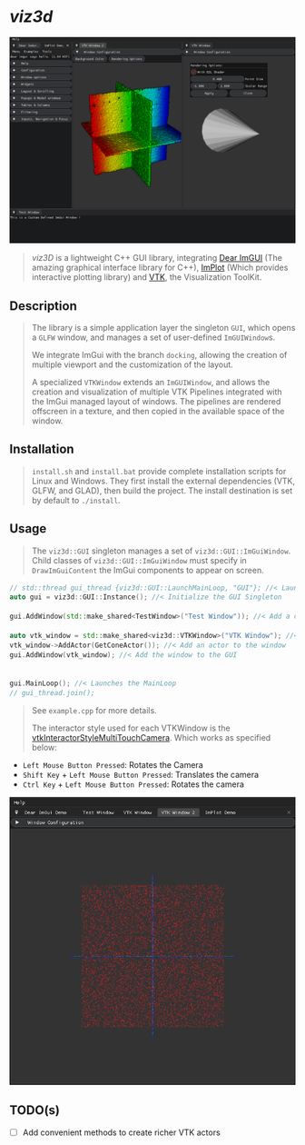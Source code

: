 # *viz3d*

![Presentation](doc/example.png)

> *viz3D* is a lightweight C++ GUI library, integrating [Dear ImGUI](https://github.com/ocornut/imgui) (The amazing graphical interface library for C++), [ImPlot](https://github.com/epezent/implot) (Which provides interactive plotting library)
> and [VTK](https://gitlab.kitware.com/vtk/vtk), the Visualization ToolKit.
>

## Description

> The library is a simple application layer the singleton `GUI`, which opens a `GLFW` window,
> and manages a set of user-defined `ImGUIWindow`s.
>
> We integrate ImGui with the branch `docking`, allowing the creation of multiple viewport and the customization of the layout.
>
> A specialized `VTKWindow` extends an `ImGUIWindow`, and allows the creation and visualization of multiple VTK Pipelines integrated with the ImGui managed layout of windows.
> The pipelines are rendered offscreen in a texture, and then copied in the available space of the window.

## Installation

> `install.sh` and `install.bat` provide complete installation scripts for Linux and Windows.
> They first install the external dependencies (VTK, GLFW, and GLAD), then build the project.
> The install destination is set by default to `./install`.
>

## Usage

> The `viz3d::GUI` singleton manages a set of `viz3d::GUI::ImGuiWindow`. 
> Child classes of `viz3d::GUI::ImGuiWindow` must specify in `DrawImGuiContent` the ImGui components
> to appear on screen.

```c++
// std::thread gui_thread {viz3d::GUI::LaunchMainLoop, "GUI"}; //< Launches the GUI in separate different thread
auto gui = viz3d::GUI::Instance(); //< Initialize the GUI Singleton

gui.AddWindow(std::make_shared<TestWindow>("Test Window")); //< Add a custom ImGui window which specifying the ImGui components to draw 

auto vtk_window = std::make_shared<viz3d::VTKWindow>("VTK Window"); //< Creates a VTKWindow
vtk_window->AddActor(GetConeActor()); //< Add an actor to the window
gui.AddWindow(vtk_window); //< Add the window to the GUI


gui.MainLoop(); //< Launches the MainLoop 
// gui_thread.join();
```

> See `example.cpp` for more details.
> 
> The interactor style used for each VTKWindow is the [vtkInteractorStyleMultiTouchCamera]('https://vtk.org/doc/nightly/html/classvtkInteractorStyleMultiTouchCamera.html). 
> Which works as specified below:
- `Left Mouse Button Pressed`: Rotates the Camera 
- `Shift Key` + `Left Mouse Button Pressed`: Translates the camera
- `Ctrl Key` + `Left Mouse Button Pressed`: Rotates the camera

![Example](doc/example_2.png)

## TODO(s)
- [ ] Add convenient methods to create richer VTK actors